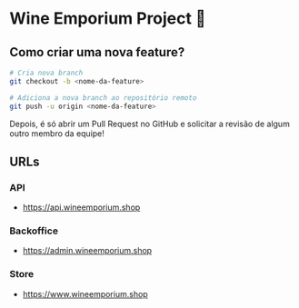 # Wine Emporium Project 🍷 

## Como criar uma nova feature?

``` bash
# Cria nova branch
git checkout -b <nome-da-feature>

# Adiciona a nova branch ao repositório remoto
git push -u origin <nome-da-feature>
```
Depois, é só abrir um Pull Request no GitHub e solicitar a revisão de algum outro membro da equipe!


## URLs
### API
- https://api.wineemporium.shop

### Backoffice
- https://admin.wineemporium.shop

### Store
- https://www.wineemporium.shop